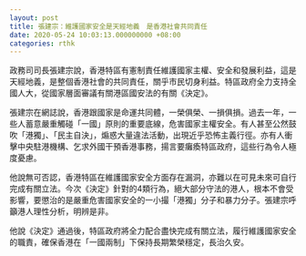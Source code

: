 ```yaml
---
layout: post
title: 張建宗：維護國家安全是天經地義　是香港社會共同責任
date: 2020-05-24 10:03:13.000000000 +08:00
categories: rthk
---
```


政務司司長張建宗說，香港特區有憲制責任維護國家主權、安全和發展利益，這是天經地義，是整個香港社會的共同責任，關乎市民切身利益。特區政府全力支持全國人大，從國家層面審議有關港區國安法的有關《決定》。

張建宗在網誌說，香港跟國家是命運共同體，一榮俱榮、一損俱損。過去一年，一些人蓄意嚴重觸碰「一國」原則的重要底線，危害國家主權安全。有人甚至公然鼓吹「港獨」、「民主自決」，煽惑大量違法活動，出現近乎恐怖主義行徑。亦有人衝擊中央駐港機構、乞求外國干預香港事務，揚言要癱瘓特區政府，這些行為令人極度憂慮。

他說無可否認，香港特區在維護國家安全方面存在漏洞，亦難以在可見未來可自行完成有關立法。今次《決定》針對的4類行為，絕大部分守法的港人，根本不會受影響，要懲治的是嚴重危害國家安全的一小撮「港獨」分子和暴力分子。張建宗呼籲港人理性分析，明辨是非。

他說《決定》通過後，特區政府將全力配合盡快完成有關立法，履行維護國家安全的職責，確保香港在「一國兩制」下保持長期繁榮穩定，長治久安。
